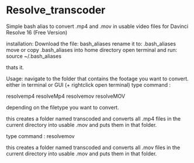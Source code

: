 # Resolve_transcoder
Simple bash alias to convert .mp4 and .mov in usable video files for Davinci Resolve 16 (Free Version)

installation:
Download the file: bash_aliases 
rename it to: .bash_aliases
move or copy .bash_aliases into home directory
open terminal and run:
source ~/.bash_aliases

thats it.


Usage:
navigate to the folder that contains the footage you want to convert.
either in terminal or GUI (+ rightclick open terminal)
type command :

resolvemp4
resolveMp4
resolvemov
resolveMOV

depending on the filetype you want to convert.

this creates a folder named transcoded and converts all .mp4 files in the current directory into usable .mov and puts them in that folder.

type command :
resolvemov

this creates a folder named transcoded and converts all .mov files in the current directory into usable .mov and puts them in that folder.
